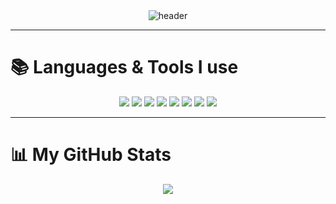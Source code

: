 <div align="center">
  <img src="https://capsule-render.vercel.app/api?type=waving&color=linear-gradient(to right, #00c6ff, #0072ff)&height=300&section=header&text=Seohyun's%20GitHub" alt="header">
</div>

---

# 📚 Languages & Tools I use

<p align="center">
  <img src="https://img.shields.io/badge/Python-3776AB?style=for-the-badge&logo=python&logoColor=white"/>
  <img src="https://img.shields.io/badge/C-00599C?style=for-the-badge&logo=c&logoColor=white"/>
  <img src="https://img.shields.io/badge/C++-00599C?style=for-the-badge&logo=c%2B%2B&logoColor=white"/>
  <img src="https://img.shields.io/badge/C%23-239120?style=for-the-badge&logo=c-sharp&logoColor=white"/>
  <img src="https://img.shields.io/badge/Java-007396?style=for-the-badge&logo=java&logoColor=white"/>
  <img src="https://img.shields.io/badge/Linux-FCC624?style=for-the-badge&logo=linux&logoColor=black"/>
  <img src="https://img.shields.io/badge/Git-F05032?style=for-the-badge&logo=git&logoColor=white"/>
  <img src="https://img.shields.io/badge/GitHub-181717?style=for-the-badge&logo=github&logoColor=white"/>
</p>

---

# 📊 My GitHub Stats

<p align="center">
  <img src="https://github-readme-stats.vercel.app/api/top-langs/?username=seohyun27&layout=compact&theme=dark" />
</p>

